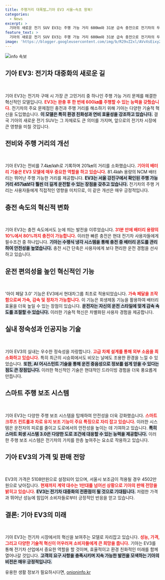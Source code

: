 ```yaml
---
title: 주행거리 대폭발…기아 EV3 서울~속초 왕복!
categories:
  - News
excerpt: >
  기아의 새로운 전기 SUV EV3는 주행 가능 거리 600㎞와 31분 급속 충전으로 전기차의 두려움을 없앴습니다. 차세대 아이 페달 3.0과 AI 어시스턴트 기능까지 탑재해 드라이빙 경험을 혁신적으로 변화시킵니다!
feature_text: >
  기아의 새로운 전기 SUV EV3는 주행 가능 거리 600㎞와 31분 급속 충전으로 전기차의 두려움을 없앴습니다. 차세대 아이 페달 3.0과 AI 어시스턴트 기능까지 탑재해 드라이빙 경험을 혁신적으로 변화시킵니다!
image: 'https://blogger.googleusercontent.com/img/b/R29vZ2xl/AVvXsEixyZcFfHzMRdzZMjFBmAUKJYCLCGyLL1o632UiGVXcaFdKo_bkvkuCioo0uUKlGfBVcT3P84aROyZIXSBEx3Aw5nCQ3pTgDom1WDC4m8eifvWiAmWEEVb4x6G_l8C0QH225ldMjyaFvpxGEBGNO37VmDTDMHGhJPq73UglMfDca1-0aw/s1600/blogspot.png'
---
```


<p><img src="https://blogger.googleusercontent.com/img/b/R29vZ2xl/AVvXsEixyZcFfHzMRdzZMjFBmAUKJYCLCGyLL1o632UiGVXcaFdKo_bkvkuCioo0uUKlGfBVcT3P84aROyZIXSBEx3Aw5nCQ3pTgDom1WDC4m8eifvWiAmWEEVb4x6G_l8C0QH225ldMjyaFvpxGEBGNO37VmDTDMHGhJPq73UglMfDca1-0aw/s1600/blogspot.png" alt="info 속보" /></p>

<h2 data-ke-size="size26">기아 EV3: 전기차 대중화의 새로운 길</h2>

<p data-ke-size="size16">&nbsp;</p>

<p>기아 EV3는 전기차 구매 시 가장 큰 고민거리 중 하나인 주행 가능 거리 문제를 해결한 혁신적인 모델입니다. <b><span style="color: #ee2323;">EV3는 완충 후 한 번에 600㎞를 주행할 수 있는 능력을 갖췄습니다.</span></b> 전기차의 주요 문제점인 충전과 주행 거리를 해소하기 위해 기아는 다양한 기술적 혁신을 도입했습니다. <b><span style="background-color: #21538527;">이 모델은 특히 환경 친화성과 연비 효율성을 강조하고 있습니다.</span></b> 결국 기아의 새로운 전기 SUV는 그 자체로도 큰 의미를 가지며, 앞으로의 전기차 시장에 큰 영향을 미칠 것입니다.</p>

<h2 data-ke-size="size26">전비와 주행 거리의 개선</h2>

<p data-ke-size="size16">&nbsp;</p>

<p>기아 EV3는 전비를 7.4㎞/㎾h로 기록하며 201㎞의 거리를 소화했습니다. <b><span style="color: #ee2323;">기아의 배터리 기술은 EV3 모델에 매우 중요한 역할을 하고 있습니다.</span></b> 81.4㎾h 용량의 NCM 배터리는 뛰어난 주행 가능한 거리를 제공합니다. <b><span style="background-color: #21538527;">EV3는 서울 강진구에서 확인된 주행 가능 거리 457㎞보다 훨씬 더 길게 운전할 수 있는 장점을 갖추고 있습니다.</span></b> 전기차의 주행 거리는 사용자들에게 직접적인 영향을 미치므로, 이 같은 개선은 매우 긍정적입니다. </p>

<h2 data-ke-size="size26">충전 속도의 혁신적 변화</h2>

<p data-ke-size="size16">&nbsp;</p>

<p>기아 EV3는 충전 속도에서도 눈에 띄는 발전을 이루었습니다. <b><span style="color: #ee2323;">31분 만에 배터리 용량의 10%에서 80%까지 충전이 가능합니다.</span></b> 이러한 빠른 충전은 현대 전기차 사용자들에게 필수조건 중 하나입니다. <b><span style="background-color: #21538527;">기아는 수랭식 냉각 시스템을 통해 충전 중 배터리 온도를 관리하여 안전성을 높였습니다.</span></b> 충전 시간 단축은 사용자에게 보다 편리한 운전 경험을 선사하고 있습니다.</p>

<h2 data-ke-size="size26">운전 편의성을 높인 혁신적인 기능</h2>

<p data-ke-size="size16">&nbsp;</p>

<p>'아이 페달 3.0' 기능은 EV3에서 현대차그룹 최초로 적용되었습니다. <b><span style="color: #ee2323;">가속 페달을 조작함으로써 가속, 감속 및 정차가 가능합니다.</span></b> 이 기능은 회생제동 기능을 활용하여 배터리 효율을 더욱 높일 수 있는 장점이 있습니다. <b><span style="background-color: #21538527;">운전자는 자신의 운전 스타일에 맞게 감속 속도를 조절할 수 있습니다.</span></b> 이러한 기술적 혁신은 차별화된 사용자 경험을 제공합니다.</p>

<h2 data-ke-size="size26">실내 정숙성과 인공지능 기술</h2>

<p data-ke-size="size16">&nbsp;</p>

<p>기아 EV3의 실내는 우수한 정숙성을 자랑합니다. <b><span style="color: #ee2323;">고급 차체 설계를 통해 외부 소음을 최소화하고 있습니다.</span></b> 특히 최근의 시승회에서도 비오는 날에도 조용한 환경을 느낄 수 있었습니다. <b><span style="background-color: #21538527;">또한, AI 어시스턴트 기술을 통해 운전 중음성으로 정보를 쉽게 얻을 수 있다는 점도 큰 장점입니다.</span></b> 이러한 혁신적인 기술은 현대적인 드라이빙 경험을 더욱 풍요롭게 만듭니다.</p>

<h2 data-ke-size="size26">스마트 주행 보조 시스템</h2>

<p data-ke-size="size16">&nbsp;</p>

<p>기아 EV3는 다양한 주행 보조 시스템을 탑재하여 안전성을 더욱 강화했습니다. <b><span style="color: #ee2323;">스마트 크루즈 컨트롤과 차로 유지 보조 기능이 주요 특징으로 자리 잡고 있습니다.</span></b> 이러한 시스템은 운전자의 피로를 줄이고 도로에서의 안전성을 높이는 데 기여하고 있습니다. <b><span style="background-color: #21538527;">특히 스마트 회생 시스템 3.0은 다양한 도로 조건에 대응할 수 있는 능력을 제공합니다.</span></b> 이러한 주행 보조 시스템은 전기차의 가치를 한층 높여주는 요소로 작용하고 있습니다.</p>

<h2 data-ke-size="size26">기아 EV3의 가격 및 판매 전망</h2>

<p data-ke-size="size16">&nbsp;</p>

<p>EV3의 가격은 5108만원으로 설정되어 있으며, 서울시 보조금이 적용될 경우 4502만원으로 낮아집니다. <b><span style="color: #ee2323;">현재까지 계약 대수는 1만대를 넘어선 상황으로 기아의 판매 전망을 밝히고 있습니다.</span></b> <b><span style="background-color: #21538527;">EV3는 전기차 대중화의 전환점이 될 것으로 기대됩니다.</span></b> 저렴한 가격과 뛰어난 성능에 힘입어 소비자들로부터 긍정적인 반응을 얻고 있습니다. </p>

<h2 data-ke-size="size26">결론: 기아 EV3의 미래</h2>

<p data-ke-size="size16">&nbsp;</p>

<p>기아 EV3는 전기차 시장에서의 혁신을 보여주는 모델로 자리잡고 있습니다. <b><span style="color: #ee2323;">성능, 가격, 그리고 다양한 기술적 혁신이 어우러져 소비자들에게 큰 희망을 줍니다.</span></b> 기아는 EV3를 통해 전기차 산업에서 중요한 역할을 할 것이며, 효율적이고 환경 친화적인 미래를 함께 열어나갈 것입니다. <b><span style="background-color: #21538527;">고객의 요구 사항을 충족시키며 지속 가능한 발전을 모색하는 기아의 비전은 매우 긍정적입니다.</span></b>  </p>
유용한 생활 정보가 필요하시다면, <a href="https://onioninfo.kr" rel="dofollow">onioninfo.kr</a>


